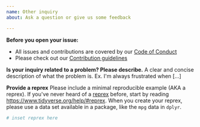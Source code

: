 ```yaml
---
name: Other inquiry
about: Ask a question or give us some feedback

---
```


**Before you open your issue:**
* All issues and contributions are covered by our [Code of Conduct](/.github/CODE_OF_CONDUCT.md)
* Please check out our [Contribution guidelines](/.github/CONTRIBUTING.md)

**Is your inquiry related to a problem? Please describe.**
A clear and concise description of what the problem is. Ex. I'm always frustrated when [...]

**Provide a reprex**
Please include a minimal reproducible example (AKA a reprex). If you've never
heard of a [reprex](http://reprex.tidyverse.org/) before, start by reading
<https://www.tidyverse.org/help/#reprex>. When you create your reprex, please use a data set available in a package, like the `mpg` data in `dplyr`.

```r
# inset reprex here
```
